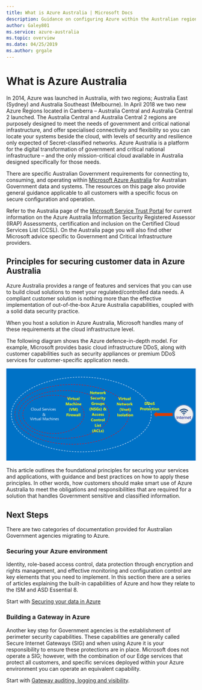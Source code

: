 ```yaml
---
title: What is Azure Australia | Microsoft Docs
description: Guidance on configuring Azure within the Australian regions to meet the specific requirements of Australian Government policy, regulations, and legislation.
author: Galey801
ms.service: azure-australia
ms.topic: overview
ms.date: 04/25/2019
ms.author: grgale
---
```


# What is Azure Australia

In 2014, Azure was launched in Australia, with two regions; Australia East (Sydney) and Australia Southeast (Melbourne). In April 2018 we two new Azure Regions located in Canberra – Australia Central and Australia Central 2 launched. The Australia Central and Australia Central 2 regions are purposely designed to meet the needs of government and critical national infrastructure, and offer specialised connectivity and flexibility so you can locate your systems beside the cloud, with levels of security and resilience only expected of Secret-classified networks. Azure Australia is a platform for the digital transformation of government and critical national infrastructure – and the only mission-critical cloud available in Australia designed specifically for those needs.

There are specific Australian Government requirements for connecting to, consuming, and operating within [Microsoft Azure Australia](https://azure.microsoft.com/en-us/global-infrastructure/australia/) for Australian Government data and systems. The resources on this page also provide general guidance applicable to all customers with a specific focus on secure configuration and operation.

Refer to the Australia page of the [Microsoft Service Trust Portal](https://aka.ms/au-irap) for current information on the Azure Australia Information Security Registered Assessor (IRAP) Assessments, certification and inclusion on the Certified Cloud Services List (CCSL). On the Australia page you will also find other Microsoft advice specific to Government and Critical Infrastructure providers.

## Principles for securing customer data in Azure Australia

Azure Australia provides a range of features and services that you can use to build cloud solutions to meet your regulated/controlled data needs. A compliant customer solution is nothing more than the effective implementation of out-of-the-box Azure Australia capabilities, coupled with a solid data security practice.

When you host a solution in Azure Australia, Microsoft handles many of these requirements at the cloud infrastructure level.

The following diagram shows the Azure defence-in-depth model. For example, Microsoft provides basic cloud infrastructure DDoS, along with customer capabilities such as security appliances or premium DDoS services for customer-specific application needs.

![alt text](media/defenceindepth.png)

This article outlines the foundational principles for securing your services and applications, with guidance and best practices on how to apply these principles. In other words, how customers should make smart use of Azure Australia to meet the obligations and responsibilities that are required for a solution that handles Government sensitive and classified information.

## Next Steps

There are two categories of documentation provided for Australian Government agencies migrating to Azure.

### Securing your Azure environment

Identity, role-based access control, data protection through encryption and rights management, and effective monitoring and configuration control are key elements that you need to implement. In this section there are a series of articles explaining the built-in capabilities of Azure and how they relate to the ISM and ASD Essential 8.

Start with [Securing your data in Azure](securing-your-data.md)

### Building a Gateway in Azure

Another key step for Government agencies is the establishment of perimeter security capabilities. These capabilities are generally called Secure Internet Gateways (SIG) and when using Azure it is your responsibility to ensure these protections are in place. Microsoft does not operate a SIG; however, with the combination of our Edge services that protect all customers, and specific services deployed within your Azure environment you can operate an equivalent capability.

Start with
[Gateway auditing, logging and visibility](gateway-logging-auditing-visibility.md).